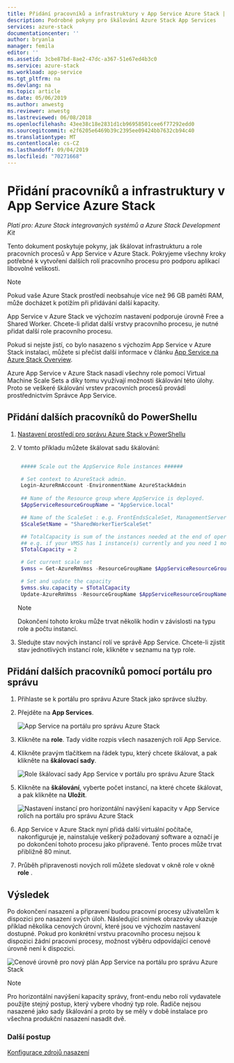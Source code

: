 ```yaml
---
title: Přidání pracovníků a infrastruktury v App Service Azure Stack | Microsoft Docs
description: Podrobné pokyny pro škálování Azure Stack App Services
services: azure-stack
documentationcenter: ''
author: bryanla
manager: femila
editor: ''
ms.assetid: 3cbe87bd-8ae2-47dc-a367-51e67ed4b3c0
ms.service: azure-stack
ms.workload: app-service
ms.tgt_pltfrm: na
ms.devlang: na
ms.topic: article
ms.date: 05/06/2019
ms.author: anwestg
ms.reviewer: anwestg
ms.lastreviewed: 06/08/2018
ms.openlocfilehash: 43ee38c18e2831d1cb96958501cee6f77292edd0
ms.sourcegitcommit: e2f6205e6469b39c2395ee09424bb7632cb94c40
ms.translationtype: MT
ms.contentlocale: cs-CZ
ms.lasthandoff: 09/04/2019
ms.locfileid: "70271668"
---
```

# <a name="add-workers-and-infrastructure-in-app-service-on-azure-stack"></a>Přidání pracovníků a infrastruktury v App Service Azure Stack

*Platí pro: Azure Stack integrovaných systémů a Azure Stack Development Kit*  

Tento dokument poskytuje pokyny, jak škálovat infrastrukturu a role pracovních procesů v App Service v Azure Stack. Pokryjeme všechny kroky potřebné k vytvoření dalších rolí pracovního procesu pro podporu aplikací libovolné velikosti.

> [!NOTE]
> Pokud vaše Azure Stack prostředí neobsahuje více než 96 GB paměti RAM, může docházet k potížím při přidávání další kapacity.

App Service v Azure Stack ve výchozím nastavení podporuje úrovně Free a Shared Worker. Chcete-li přidat další vrstvy pracovního procesu, je nutné přidat další role pracovního procesu.

Pokud si nejste jistí, co bylo nasazeno s výchozím App Service v Azure Stack instalaci, můžete si přečíst další informace v článku [App Service na Azure Stack Overview](azure-stack-app-service-overview.md).

Azure App Service v Azure Stack nasadí všechny role pomocí Virtual Machine Scale Sets a díky tomu využívají možnosti škálování této úlohy. Proto se veškeré škálování vrstev pracovních procesů provádí prostřednictvím Správce App Service.

## <a name="add-additional-workers-with-powershell"></a>Přidání dalších pracovníků do PowerShellu

1. [Nastavení prostředí pro správu Azure Stack v PowerShellu](azure-stack-powershell-configure-admin.md)

2. V tomto příkladu můžete škálovat sadu škálování:
   ```powershell
   
    ##### Scale out the AppService Role instances ######
   
    # Set context to AzureStack admin.
    Login-AzureRmAccount -EnvironmentName AzureStackAdmin
                                                 
    ## Name of the Resource group where AppService is deployed.
    $AppServiceResourceGroupName = "AppService.local"

    ## Name of the ScaleSet : e.g. FrontEndsScaleSet, ManagementServersScaleSet, PublishersScaleSet , LargeWorkerTierScaleSet,      MediumWorkerTierScaleSet, SmallWorkerTierScaleSet, SharedWorkerTierScaleSet
    $ScaleSetName = "SharedWorkerTierScaleSet"

    ## TotalCapacity is sum of the instances needed at the end of operation. 
    ## e.g. if your VMSS has 1 instance(s) currently and you need 1 more the TotalCapacity should be set to 2
    $TotalCapacity = 2  

    # Get current scale set
    $vmss = Get-AzureRmVmss -ResourceGroupName $AppServiceResourceGroupName -VMScaleSetName $ScaleSetName

    # Set and update the capacity
    $vmss.sku.capacity = $TotalCapacity
    Update-AzureRmVmss -ResourceGroupName $AppServiceResourceGroupName -Name $ScaleSetName -VirtualMachineScaleSet $vmss 
   ```    

   > [!NOTE]
   > Dokončení tohoto kroku může trvat několik hodin v závislosti na typu role a počtu instancí.
   >
   >

3. Sledujte stav nových instancí rolí ve správě App Service. Chcete-li zjistit stav jednotlivých instancí role, klikněte v seznamu na typ role.

## <a name="add-additional-workers-using-the-admin-portal"></a>Přidání dalších pracovníků pomocí portálu pro správu

1. Přihlaste se k portálu pro správu Azure Stack jako správce služby.

2. Přejděte na **App Services**.

    ![App Service na portálu pro správu Azure Stack](media/azure-stack-app-service-add-worker-roles/image01.png)

3. Klikněte na **role**. Tady vidíte rozpis všech nasazených rolí App Service.

4. Klikněte pravým tlačítkem na řádek typu, který chcete škálovat, a pak klikněte na **škálovací sady**.

    ![Role škálovací sady App Service v portálu pro správu Azure Stack](media/azure-stack-app-service-add-worker-roles/image02.png)

5. Klikněte na **škálování**, vyberte počet instancí, na které chcete škálovat, a pak klikněte na **Uložit**.

    ![Nastavení instancí pro horizontální navýšení kapacity v App Service rolích na portálu pro správu Azure Stack](media/azure-stack-app-service-add-worker-roles/image03.png)

6. App Service v Azure Stack nyní přidá další virtuální počítače, nakonfiguruje je, nainstaluje veškerý požadovaný software a označí je po dokončení tohoto procesu jako připravené. Tento proces může trvat přibližně 80 minut.

7. Průběh připravenosti nových rolí můžete sledovat v okně role v okně **role** .

## <a name="result"></a>Výsledek

Po dokončení nasazení a připravení budou pracovní procesy uživatelům k dispozici pro nasazení svých úloh. Následující snímek obrazovky ukazuje příklad několika cenových úrovní, které jsou ve výchozím nastavení dostupné. Pokud pro konkrétní vrstvu pracovního procesu nejsou k dispozici žádní pracovní procesy, možnost výběru odpovídající cenové úrovně není k dispozici.

![Cenové úrovně pro nový plán App Service na portálu pro správu Azure Stack](media/azure-stack-app-service-add-worker-roles/image04.png)

>[!NOTE]
> Pro horizontální navýšení kapacity správy, front-endu nebo rolí vydavatele použijte stejný postup, který vybere vhodný typ role. Řadiče nejsou nasazené jako sady škálování a proto by se měly v době instalace pro všechna produkční nasazení nasadit dvě.

### <a name="next-steps"></a>Další postup

[Konfigurace zdrojů nasazení](azure-stack-app-service-configure-deployment-sources.md)
